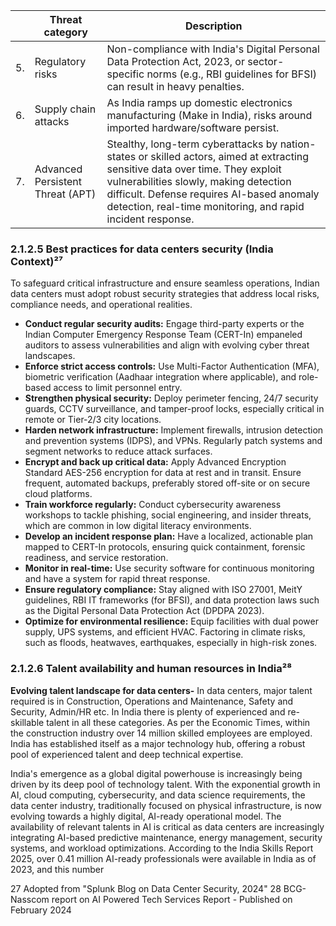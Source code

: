 <table><thead><tr><th></th><th>Threat category</th><th>Description</th></tr></thead><tbody><tr><td>5.</td><td>Regulatory risks</td><td>Non-compliance with India's Digital Personal Data Protection Act, 2023, or sector-specific norms (e.g., RBI guidelines for BFSI) can result in heavy penalties.</td></tr><tr><td>6.</td><td>Supply chain attacks</td><td>As India ramps up domestic electronics manufacturing (Make in India), risks around imported hardware/software persist.</td></tr><tr><td>7.</td><td>Advanced Persistent Threat (APT)</td><td>Stealthy, long-term cyberattacks by nation-states or skilled actors, aimed at extracting sensitive data over time. They exploit vulnerabilities slowly, making detection difficult. Defense requires AI-based anomaly detection, real-time monitoring, and rapid incident response.</td></tr></tbody></table>

### 2.1.2.5 Best practices for data centers security (India Context)²⁷

To safeguard critical infrastructure and ensure seamless operations, Indian data centers must adopt robust security strategies that address local risks, compliance needs, and operational realities.

* **Conduct regular security audits:** Engage third-party experts or the Indian Computer Emergency Response Team (CERT-In) empaneled auditors to assess vulnerabilities and align with evolving cyber threat landscapes.
* **Enforce strict access controls:** Use Multi-Factor Authentication (MFA), biometric verification (Aadhaar integration where applicable), and role-based access to limit personnel entry.
* **Strengthen physical security:** Deploy perimeter fencing, 24/7 security guards, CCTV surveillance, and tamper-proof locks, especially critical in remote or Tier-2/3 city locations.
* **Harden network infrastructure:** Implement firewalls, intrusion detection and prevention systems (IDPS), and VPNs. Regularly patch systems and segment networks to reduce attack surfaces.
* **Encrypt and back up critical data:** Apply Advanced Encryption Standard AES-256 encryption for data at rest and in transit. Ensure frequent, automated backups, preferably stored off-site or on secure cloud platforms.
* **Train workforce regularly:** Conduct cybersecurity awareness workshops to tackle phishing, social engineering, and insider threats, which are common in low digital literacy environments.
* **Develop an incident response plan:** Have a localized, actionable plan mapped to CERT-In protocols, ensuring quick containment, forensic readiness, and service restoration.
* **Monitor in real-time:** Use security software for continuous monitoring and have a system for rapid threat response.
* **Ensure regulatory compliance:** Stay aligned with ISO 27001, MeitY guidelines, RBI IT frameworks (for BFSI), and data protection laws such as the Digital Personal Data Protection Act (DPDPA 2023).
* **Optimize for environmental resilience:** Equip facilities with dual power supply, UPS systems, and efficient HVAC. Factoring in climate risks, such as floods, heatwaves, earthquakes, especially in high-risk zones.

### 2.1.2.6 Talent availability and human resources in India²⁸

**Evolving talent landscape for data centers-** In data centers, major talent required is in Construction, Operations and Maintenance, Safety and Security, Admin/HR etc. In India there is plenty of experienced and re-skillable talent in all these categories. As per the Economic Times, within the construction industry over 14 million skilled employees are employed. India has established itself as a major technology hub, offering a robust pool of experienced talent and deep technical expertise.

India's emergence as a global digital powerhouse is increasingly being driven by its deep pool of technology talent. With the exponential growth in AI, cloud computing, cybersecurity, and data science requirements, the data center industry, traditionally focused on physical infrastructure, is now evolving towards a highly digital, AI-ready operational model. The availability of relevant talents in AI is critical as data centers are increasingly integrating AI-based predictive maintenance, energy management, security systems, and workload optimizations. According to the India Skills Report 2025, over 0.41 million AI-ready professionals were available in India as of 2023, and this number

27 Adopted from "Splunk Blog on Data Center Security, 2024"
28 BCG-Nasscom report on AI Powered Tech Services Report - Published on February 2024